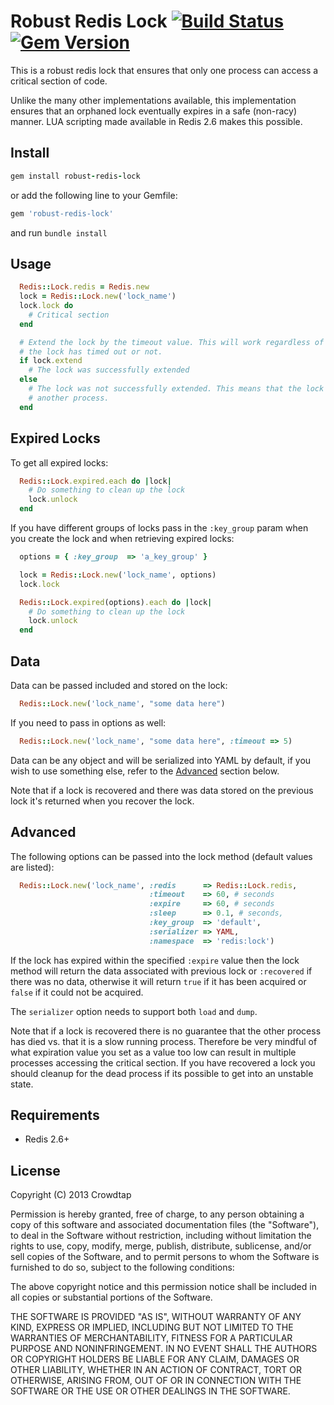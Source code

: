 Robust Redis Lock [![Build Status](https://travis-ci.org/crowdtap/robust-redis-lock.png?branch=master)](https://travis-ci.org/crowdtap/robust-redis-lock) [![Gem Version](https://badge.fury.io/rb/robust-redis-lock.png)](http://badge.fury.io/rb/robust-redis-lock)
======

This is a robust redis lock that ensures that only one process can access a
critical section of code.

Unlike the many other implementations available, this implementation ensures
that an orphaned lock eventually expires in a safe (non-racy) manner. LUA scripting
made available in Redis 2.6 makes this possible.

Install
-------

```ruby
gem install robust-redis-lock
```
or add the following line to your Gemfile:
```ruby
gem 'robust-redis-lock'
```
and run `bundle install`

Usage
-----

```ruby
  Redis::Lock.redis = Redis.new
  lock = Redis::Lock.new('lock_name')
  lock.lock do
    # Critical section
  end

  # Extend the lock by the timeout value. This will work regardless of whether
  # the lock has timed out or not.
  if lock.extend
    # The lock was successfully extended
  else
    # The lock was not successfully extended. This means that the lock was taken by
    # another process.
  end
```

Expired Locks
-------------

To get all expired locks:

```ruby
  Redis::Lock.expired.each do |lock|
    # Do something to clean up the lock
    lock.unlock
  end
```

If you have different groups of locks pass in the `:key_group` param when you
create the lock and when retrieving expired locks:

```ruby
  options = { :key_group  => 'a_key_group' }

  lock = Redis::Lock.new('lock_name', options)
  lock.lock

  Redis::Lock.expired(options).each do |lock|
    # Do something to clean up the lock
    lock.unlock
  end
```

Data
----

Data can be passed included and stored on the lock:

```ruby
  Redis::Lock.new('lock_name', "some data here")
```

If you need to pass in options as well:

```ruby
  Redis::Lock.new('lock_name', "some data here", :timeout => 5)
```

Data can be any object and will be serialized into YAML by default, if you
wish to use something else, refer to the [Advanced](#advanced) section below.

Note that if a lock is recovered and there was data stored on the previous lock
it's returned when you recover the lock.

Advanced
--------

The following options can be passed into the lock method (default values are
listed):

```ruby
  Redis::Lock.new('lock_name', :redis      => Redis::Lock.redis,
                               :timeout    => 60, # seconds
                               :expire     => 60, # seconds
                               :sleep      => 0.1, # seconds,
                               :key_group  => 'default',
                               :serializer => YAML,
                               :namespace  => 'redis:lock')
```

If the lock has expired within the specified `:expire` value then the lock method
will return the data associated with previous lock or `:recovered` if there was no data, otherwise it will return `true` if it has been acquired
or `false` if it could not be acquired.

The `serializer` option needs to support both `load` and `dump`.

Note that if a lock is recovered there is no guarantee that the other process
has died vs. that it is a slow running process. Therefore be very mindful of what
expiration value you set as a value too low can result in multiple processes
accessing the critical section. If you have recovered a lock you should cleanup
for the dead process if its possible to get into an unstable state.


Requirements
------------
* Redis 2.6+


License
-------
Copyright (C) 2013 Crowdtap

Permission is hereby granted, free of charge, to any person obtaining a copy of this software and associated documentation files (the "Software"), to deal in the Software without restriction, including without limitation the rights to use, copy, modify, merge, publish, distribute, sublicense, and/or sell copies of the Software, and to permit persons to whom the Software is furnished to do so, subject to the following conditions:

The above copyright notice and this permission notice shall be included in all copies or substantial portions of the Software.

THE SOFTWARE IS PROVIDED "AS IS", WITHOUT WARRANTY OF ANY KIND, EXPRESS OR IMPLIED, INCLUDING BUT NOT LIMITED TO THE WARRANTIES OF MERCHANTABILITY, FITNESS FOR A PARTICULAR PURPOSE AND NONINFRINGEMENT. IN NO EVENT SHALL THE AUTHORS OR COPYRIGHT HOLDERS BE LIABLE FOR ANY CLAIM, DAMAGES OR OTHER LIABILITY, WHETHER IN AN ACTION OF CONTRACT, TORT OR OTHERWISE, ARISING FROM, OUT OF OR IN CONNECTION WITH THE SOFTWARE OR THE USE OR OTHER DEALINGS IN THE SOFTWARE.
